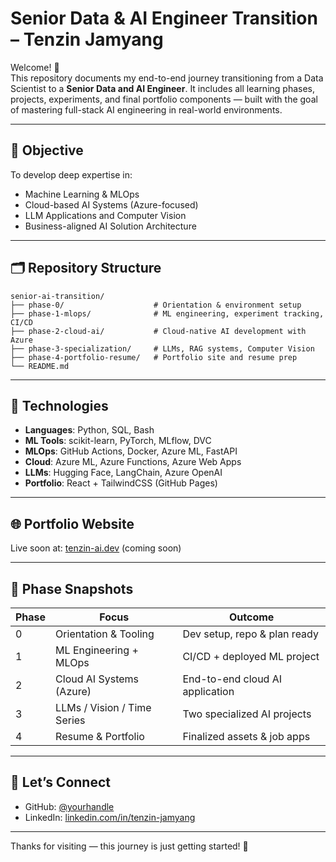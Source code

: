 # Senior Data & AI Engineer Transition – Tenzin Jamyang

Welcome! 👋  
This repository documents my end-to-end journey transitioning from a Data Scientist to a **Senior Data and AI Engineer**. It includes all learning phases, projects, experiments, and final portfolio components — built with the goal of mastering full-stack AI engineering in real-world environments.

---

## 🎯 Objective

To develop deep expertise in:
- Machine Learning & MLOps
- Cloud-based AI Systems (Azure-focused)
- LLM Applications and Computer Vision
- Business-aligned AI Solution Architecture

---

## 🗂️ Repository Structure

```
senior-ai-transition/
├── phase-0/                    # Orientation & environment setup
├── phase-1-mlops/              # ML engineering, experiment tracking, CI/CD
├── phase-2-cloud-ai/           # Cloud-native AI development with Azure
├── phase-3-specialization/     # LLMs, RAG systems, Computer Vision
├── phase-4-portfolio-resume/   # Portfolio site and resume prep
└── README.md
```

---

## 🔧 Technologies

- **Languages**: Python, SQL, Bash
- **ML Tools**: scikit-learn, PyTorch, MLflow, DVC
- **MLOps**: GitHub Actions, Docker, Azure ML, FastAPI
- **Cloud**: Azure ML, Azure Functions, Azure Web Apps
- **LLMs**: Hugging Face, LangChain, Azure OpenAI
- **Portfolio**: React + TailwindCSS (GitHub Pages)

---

## 🌐 Portfolio Website

Live soon at: [tenzin-ai.dev](#) (coming soon)

---

## 🧠 Phase Snapshots

| Phase | Focus                          | Outcome                          |
|-------|--------------------------------|----------------------------------|
| 0     | Orientation & Tooling          | Dev setup, repo & plan ready     |
| 1     | ML Engineering + MLOps         | CI/CD + deployed ML project      |
| 2     | Cloud AI Systems (Azure)       | End-to-end cloud AI application  |
| 3     | LLMs / Vision / Time Series    | Two specialized AI projects      |
| 4     | Resume & Portfolio             | Finalized assets & job apps      |

---

## 🤝 Let’s Connect

- GitHub: [@yourhandle](https://github.com/yourhandle)
- LinkedIn: [linkedin.com/in/tenzin-jamyang](https://linkedin.com/in/tenzin-jamyang)

---

Thanks for visiting — this journey is just getting started! 🚀
